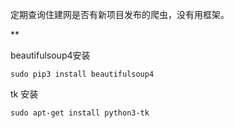 定期查询住建网是否有新项目发布的爬虫，没有用框架。

**

beautifulsoup4安装

    sudo pip3 install beautifulsoup4
 
tk 安装
    
    sudo apt-get install python3-tk
    
    
